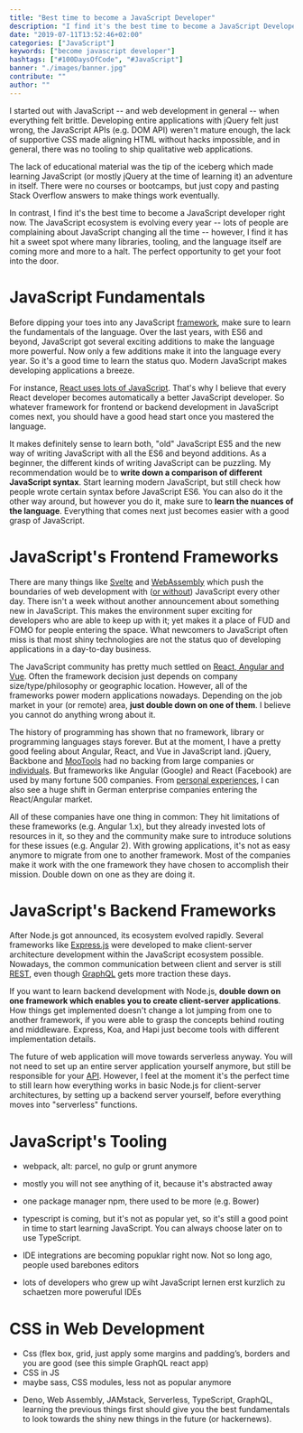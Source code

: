 ```yaml
---
title: "Best time to become a JavaScript Developer"
description: "I find it's the best time to become a JavaScript Developer ..."
date: "2019-07-11T13:52:46+02:00"
categories: ["JavaScript"]
keywords: ["become javascript developer"]
hashtags: ["#100DaysOfCode", "#JavaScript"]
banner: "./images/banner.jpg"
contribute: ""
author: ""
---
```


<Sponsorship />

I started out with JavaScript -- and web development in general -- when everything felt brittle. Developing entire applications with jQuery felt just wrong, the JavaScript APIs (e.g. DOM API) weren't mature enough, the lack of supportive CSS made aligning HTML without hacks impossible, and in general, there was no tooling to ship qualitative web applications.

The lack of educational material was the tip of the iceberg which made learning JavaScript (or mostly jQuery at the time of learning it) an adventure in itself. There were no courses or bootcamps, but just copy and pasting Stack Overflow answers to make things work eventually.

In contrast, I find it's the best time to become a JavaScript developer right now. The JavaScript ecosystem is evolving every year -- lots of people are complaining about JavaScript changing all the time -- however, I find it has hit a sweet spot where many libraries, tooling, and the language itself are coming more and more to a halt. The perfect opportunity to get your foot into the door.

# JavaScript Fundamentals

Before dipping your toes into any JavaScript [framework](/why-frameworks-matter/), make sure to learn the fundamentals of the language. Over the last years, with ES6 and beyond, JavaScript got several exciting additions to make the language more powerful. Now only a few additions make it into the language every year. So it's a good time to learn the status quo. Modern JavaScript makes developing applications a breeze.

For instance, [React uses lots of JavaScript](/javascript-fundamentals-react-requirements/). That's why I believe that every React developer becomes automatically a better JavaScript developer. So whatever framework for frontend or backend development in JavaScript comes next, you should have a good head start once you mastered the language.

It makes definitely sense to learn both, "old" JavaScript ES5 and the new way of writing JavaScript with all the ES6 and beyond additions. As a beginner, the different kinds of writing JavaScript can be puzzling. My recommendation would be to **write down a comparison of different JavaScript syntax**. Start learning modern JavaScript, but still check how people wrote certain syntax before JavaScript ES6. You can also do it the other way around, but however you do it, make sure to **learn the nuances of the language**. Everything that comes next just becomes easier with a good grasp of JavaScript.

# JavaScript's Frontend Frameworks

There are many things like [Svelte](https://github.com/sveltejs/svelte) and [WebAssembly](https://webassembly.org/) which push the boundaries of web development with ([or without](https://github.com/DenisKolodin/yew)) JavaScript every other day. There isn't a week without another announcement about something new in JavaScript. This makes the environment super exciting for developers who are able to keep up with it; yet makes it a place of FUD and FOMO for people entering the space. What newcomers to JavaScript often miss is that most shiny technologies are not the status quo of developing applications in a day-to-day business.

The JavaScript community has pretty much settled on [React, Angular and Vue](/how-to-learn-framework/). Often the framework decision just depends on company size/type/philosophy or geographic location. However, all of the frameworks power modern applications nowadays. Depending on the job market in your (or remote) area, **just double down on one of them**. I believe you cannot do anything wrong about it.

The history of programming has shown that no framework, library or programming languages stays forever. But at the moment, I have a pretty good feeling about Angular, React, and Vue in JavaScript land. jQuery, Backbone and [MooTools](https://en.wikipedia.org/wiki/MooTools) had no backing from large companies or [individuals](https://www.patreon.com/evanyou). But frameworks like Angular (Google) and React (Facebook) are used by many fortune 500 companies. From [personal experiences](/work-with-me/), I can also see a huge shift in German enterprise companies entering the React/Angular market.

All of these companies have one thing in common: They hit limitations of these frameworks (e.g. Angular 1.x), but they already invested lots of resources in it, so they and the community make sure to introduce solutions for these issues (e.g. Angular 2). With growing applications, it's not as easy anymore to migrate from one to another framework. Most of the companies make it work with the one framework they have chosen to accomplish their mission. Double down on one as they are doing it.

# JavaScript's Backend Frameworks

After Node.js got announced, its ecosystem evolved rapidly. Several frameworks like [Express.js](/node-js-express-tutorial/) were developed to make client-server architecture development within the JavaScript ecosystem possible. Nowadays, the common communication between client and server is still [REST](/node-express-server-rest-api/), even though [GraphQL](/the-road-to-graphql-book/) gets more traction these days.

If you want to learn backend development with Node.js, **double down on one framework which enables you to create client-server applications**. How things get implemented doesn't change a lot jumping from one to another framework, if you were able to grasp the concepts behind routing and middleware. Express, Koa, and Hapi just become tools with different implementation details.

The future of web application will move towards serverless anyway. You will not need to set up an entire server application yourself anymore, but still be responsible for your [API](/what-is-an-api-javascript/). However, I feel at the moment it's the perfect time to still learn how everything works in basic Node.js for client-server architectures, by setting up a backend server yourself, before everything moves into "serverless" functions.

# JavaScript's Tooling

- webpack, alt: parcel, no gulp or grunt anymore
- mostly you will not see anything of it, because it's abstracted away

- one package manager npm, there used to be more (e.g. Bower)

- typescript is coming, but it's not as popular yet, so it's still a good point in time to start learning JavaScript. You can always choose later on to use TypeScript.

- IDE integrations are becoming popuklar right now. Not so long ago, people used barebones editors
- lots of developers who grew up wiht JavaScript lernen erst kurzlich zu schaetzen more poweruful IDEs

# CSS in Web Development

- Css (flex box, grid, just apply some margins and padding’s, borders and you are good (see this simple GraphQL react app)
- CSS in JS
- maybe sass, CSS modules, less not as popular anymore

<Divider />

- Deno, Web Assembly, JAMstack, Serverless, TypeScript, GraphQL, learning the previous things first should give you the best fundamentals to look towards the shiny new things in the future (or hackernews).
